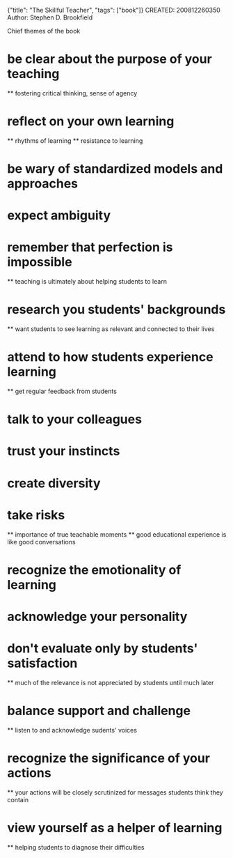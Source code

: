 {"title": "The Skillful Teacher", "tags": ["book"]}
CREATED: 200812260350
Author: Stephen D. Brookfield

Chief themes of the book
# be clear about the purpose of your teaching
 ** fostering critical thinking, sense of agency
# reflect on your own learning
 ** rhythms of learning
 ** resistance to learning
# be wary of standardized models and approaches
# expect ambiguity
# remember that perfection is impossible
 ** teaching is ultimately about helping students to learn
# research you students' backgrounds
 ** want students to see learning as relevant and connected to their lives
# attend to how students experience learning
 ** get regular feedback from students
# talk to your colleagues
# trust your instincts
# create diversity
# take risks
 ** importance of true teachable moments
 ** good educational experience is like good conversations
# recognize the emotionality of learning
# acknowledge your personality
# don't evaluate only by students' satisfaction
 ** much of the relevance is not appreciated by students until much later
# balance support and challenge
 ** listen to and acknowledge sudents' voices
# recognize the significance of your actions
 ** your actions will be closely scrutinized for messages students think they contain
# view yourself as a helper of learning
 ** helping students to diagnose their difficulties
